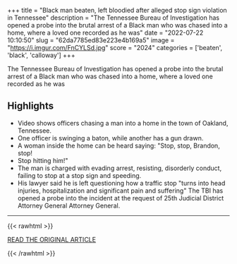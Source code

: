 +++
title = "Black man beaten, left bloodied after alleged stop sign violation in Tennessee"
description = "The Tennessee Bureau of Investigation has opened a probe into the brutal arrest of a Black man who was chased into a home, where a loved one recorded as he was"
date = "2022-07-22 10:10:50"
slug = "62da7785ed83e223e4b169a5"
image = "https://i.imgur.com/FnCYLSd.jpg"
score = "2024"
categories = ['beaten', 'black', 'calloway']
+++

The Tennessee Bureau of Investigation has opened a probe into the brutal arrest of a Black man who was chased into a home, where a loved one recorded as he was

## Highlights

- Video shows officers chasing a man into a home in the town of Oakland, Tennessee.
- One officer is swinging a baton, while another has a gun drawn.
- A woman inside the home can be heard saying: "Stop, stop, Brandon, stop!
- Stop hitting him!"
- The man is charged with evading arrest, resisting, disorderly conduct, failing to stop at a stop sign and speeding.
- His lawyer said he is left questioning how a traffic stop "turns into head injuries, hospitalization and significant pain and suffering" The TBI has opened a probe into the incident at the request of 25th Judicial District Attorney General Attorney General.

---

{{< rawhtml >}}
  <p class="article-category">
    <a target="_blank" href="https://www.nbcnews.com/news/us-news/black-man-beaten-left-bloodied-alleged-stop-sign-violation-tennessee-rcna39318?fbclid=IwAR3LsRoNhWu1WhXLuBlGkeK1qwgkX2NK4Urk9wLVjZ1XBgaGsEf6x4COaPY">READ THE ORIGINAL ARTICLE</a>
  </p>
{{< /rawhtml >}}
